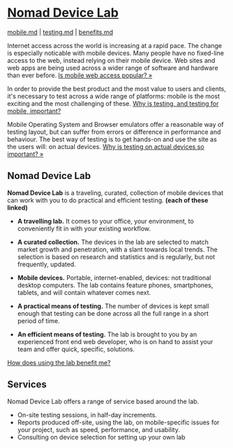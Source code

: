# [Nomad Device Lab](index.md)

[mobile.md](mobile.md) | [testing.md](testing.md) | [benefits.md](benefits.md)

Internet access across the world is increasing at a rapid pace. The change is especially noticable with mobile devices. Many people have no fixed-line access to the web, instead relying on their mobile device. Web sites and web apps are being used across a wider range of software and hardware than ever before. [Is mobile web access popular? &raquo;](mobile.html)

In order to provide the best product and the most value to users and clients, it's necessary to test across a wide range of platforms: mobile is the most exciting and the most challenging of these. [Why is testing, and testing for mobile, important?](testing.md)

Mobile Operating System and Browser emulators offer a reasonable way of testing layout, but can suffer from errors or difference in performance and behaviour. The best way of testing is to get hands-on and use the site as the users will: on actual devices. [Why is testing on actual devices so important? &raquo;]()

## Nomad Device Lab

**Nomad Device Lab** is a traveling, curated, collection of mobile devices that can work with you to do practical and efficient testing. **(each of these linked)**

* **A travelling lab.** It comes to your office, your environment, to conveniently fit in with your existing workflow.
* **A curated collection.** The devices in the lab are selected to match market growth and penetration, with a slant towards local trends. The selection is based on research and statistics and is regularly, but not frequently, updated.

* **Mobile devices.** Portable, internet-enabled, devices: not traditional desktop computers. The lab contains feature phones, smartphones, tablets, and will contain whatever comes next.

* **A practical means of testing.** The number of devices is kept small enough that testing can be done across all the full range in a short period of time.

* **An efficient means of testing.** The lab is brought to you by an experienced front end web developer, who is on hand to assist your team and offer quick, specific, solutions.

[How does using the lab benefit me?](benefits.md)

## Services

Nomad Device Lab offers a range of service based around the lab.

* On-site testing sessions, in half-day increments.
* Reports produced off-site, using the lab, on mobile-specific issues for your project, such as speed, performance, and usability.
* Consulting on device selection for setting up your own lab